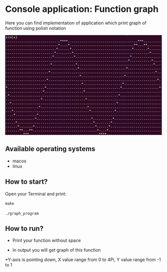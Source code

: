 # Console application: Function graph

Here you can find implementation of application which print graph of function using polish notation

![files](image.png)

## Available operating systems
- macos
- linux

## How to start?

Open your Terminal and print:

    make
    
    ./graph_program

## How to run?

- Print your function without space
 
- In output you will get graph of this function

*Y-axis is pointing down, X value range from 0 to 4Pi, Y value range from -1 to 1 

